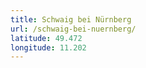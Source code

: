 ```yaml
---
title: Schwaig bei Nürnberg
url: /schwaig-bei-nuernberg/
latitude: 49.472
longitude: 11.202
---
```

